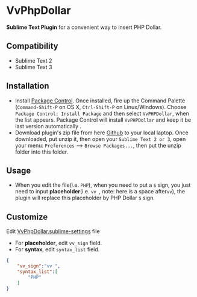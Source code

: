# VvPhpDollar #
**Sublime Text Plugin** for a convenient way to insert PHP Dollar.

## Compatibility  ##
* Sublime Text 2
* Sublime Text 3

## Installation ##
* Install [Package Control][pck-ctrl]. Once installed, fire up the Command Palette (`Command-Shift-P` on OS X, `Ctrl-Shift-P` on Linux/Windows). Choose `Package Control: Install Package` and then select `VvPHPDollar`, when the list appears. Package Control will install `VvPHPDollar` and keep it be last version automatically .
* Download plugin's zip file from here [Github][github] to your local laptop. Once downloaded, put unzip it, then open your `Sublime Text 2 or 3`, open your menu: `Preferences` --> `Browse Packages...`, then put the unzip folder into this folder.

## Usage ##
* When you edit the file(i.e. `PHP`), when you need to put a `$` sign, you just need to input **placeholder**(i.e. `vv `, note: here is a space after`vv`), the plugin will replace this placeholder by PHP Dollar `$` sign.

##  Customize ##
Edit [VvPhpDollar.sublime-settings][vv_php_dollar_settings] file
* For **placeholder**, edit `vv_sign` field.
* For **syntax**, edit `syntax_list` field.
```json
{
    "vv_sign":"vv ",
    "syntax_list":[
        "PHP"
    ]
}
```
[pck-ctrl]: http://wbond.net/sublime_packages/package_control "Sublime Package Control by wbond"
[github]: https://github.com/ZhaonanLi/VvPhpDollar "VvPHPDollar by Zhaonan Li"
[vv_php_dollar_settings]: VvPhpDollar.sublime-settings "VvPhpDollar.sublime-settings"
